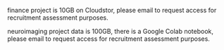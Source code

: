 finance project is 10GB on Cloudstor, please email to request access for recruitment assessment purposes.

neuroimaging project data is 100GB, there is a Google Colab notebook, please email to request access for recruitment assessment purposes.
